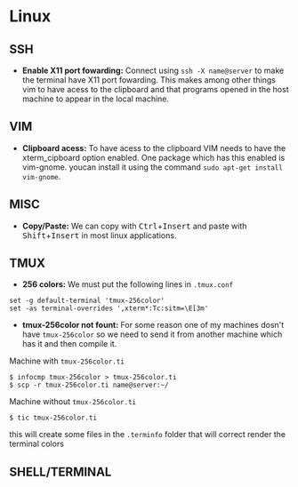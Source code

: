 # Linux

## SSH

- **Enable X11 port fowarding:** Connect using `ssh -X name@server` to make the terminal have X11 port fowarding. This makes among other things vim to have acess to the clipboard and that programs opened in the host machine to appear in the local machine.

## VIM

- **Clipboard acess:** To have acess to the clipboard VIM needs to have the xterm\_cipboard option enabled. One package which has this enabled is vim-gnome. youcan install it using the command `sudo apt-get install vim-gnome`.

## MISC

- **Copy/Paste:** We can copy with <kbd>Ctrl</kbd>+<kbd>Insert</kbd> and paste with <kbd>Shift</kbd>+<kbd>Insert</kbd> in most linux applications.

## TMUX

- **256 colors:** We must put the following lines in `.tmux.conf` 

```shell
set -g default-terminal 'tmux-256color'
set -as terminal-overrides ',xterm*:Tc:sitm=\E[3m'
```
- **tmux-256color not fount:** For some reason one of my machines dosn't have `tmux-256color` so we need to send it from another machine which has it and then compile it.

Machine with `tmux-256color.ti`
```shell
$ infocmp tmux-256color > tmux-256color.ti
$ scp -r tmux-256color.ti name@server:~/
```
Machine without `tmux-256color.ti`
```shell
$ tic tmux-256color.ti
```
this will create some files in the `.terminfo` folder that will correct render the terminal colors
## SHELL/TERMINAL

